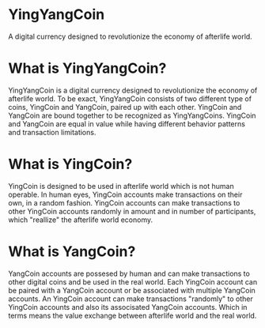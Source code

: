YingYangCoin
===
A digital currency designed to revolutionize the economy of afterlife world.

# What is YingYangCoin?
YingYangCoin is a digital currency designed to revolutionize the economy of afterlife world. To be exact, YingYangCoin consists of two different type of coins, YingCoin and YangCoin, paired up with each other. YingCoin and YangCoin are bound together to be recognized as YingYangCoins. YingCoin and YangCoin are equal in value while having different behavior patterns and transaction limitations.

# What is YingCoin?
YingCoin is designed to be used in afterlife world which is not human operable. In human eyes, YingCoin accounts make transactions on their own, in a random fashion. YingCoin accounts can make transactions to other YingCoin accounts randomly in amount and in number of participants, which "reallize" the afterlife world economy. 

# What is YangCoin?
YangCoin accounts are possesed by human and can make transactions to other digital coins and be used in the real world. Each YingCoin account can be paired with a YangCoin account or be associated with multiple YangCoin accounts. An YingCoin account can make transactions "randomly" to other YingCoin accounts and also its associsated YangCoin accounts. Which in terms means the value exchange between afterlife world and the real world. 


